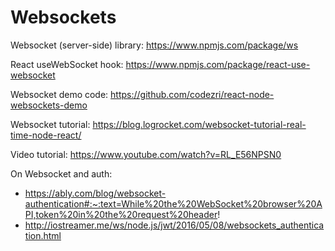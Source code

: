 # Websockets

Websocket (server-side) library: https://www.npmjs.com/package/ws

React useWebSocket hook: https://www.npmjs.com/package/react-use-websocket

Websocket demo code: https://github.com/codezri/react-node-websockets-demo

Websocket tutorial: https://blog.logrocket.com/websocket-tutorial-real-time-node-react/

Video tutorial: https://www.youtube.com/watch?v=RL_E56NPSN0

On Websocket and auth:

- https://ably.com/blog/websocket-authentication#:~:text=While%20the%20WebSocket%20browser%20API,token%20in%20the%20request%20header!
- http://iostreamer.me/ws/node.js/jwt/2016/05/08/websockets_authentication.html
